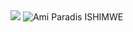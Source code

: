 
<img src='https://github-readme-stats.vercel.app/api?username=amiparadis250&show_icons=true&locale=en'>
<img src="https://github-readme-stats.vercel.app/api/top-langs?username=amiparadis250&show_icons=true&locale=en&layout=compact" alt="Ami Paradis ISHIMWE" />

